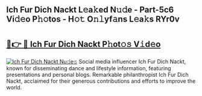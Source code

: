 ## Ich Fur Dich Nackt L𝚎a𝚔ed N𝚞𝚍e - Part-5c6 Vi𝚍𝚎o P𝚑𝚘tos - H𝚘𝚝 O𝚗𝚕yf𝚊ns L𝚎a𝚔s RYr0v

# <h2><a href="http://kf5ub3p.oniu.top/?m=Ich+Fur+Dich+Nackt">🔗👉 🔴 Ich Fur Dich Nackt P𝚑ot𝚘𝚜 V𝚒d𝚎o</a></h2>

[![Ich Fur Dich Nackt Nu𝚍e𝚜](https://i.imgur.com/0qMVB7G.gif)](http://kf5ub3p.oniu.top/?m=Ich+Fur+Dich+Nackt)
Social media influencer Ich Fur Dich Nackt, known for disseminating dance and lifestyle information, featuring presentations and personal blogs. Remarkable philanthropist Ich Fur Dich Nackt, acclaimed for their generous contributions and efforts to improve the world.  
